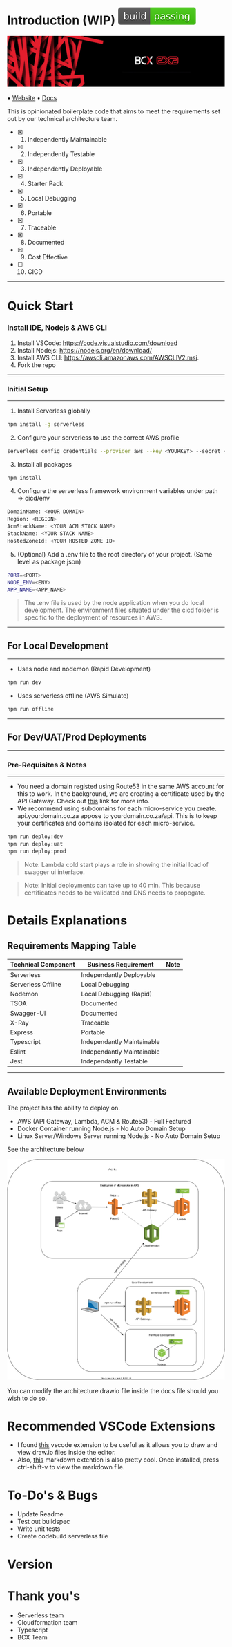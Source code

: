 # Introduction (WIP) ![buildstatus](docs/assets/passing.svg)

![bcxexa](docs/assets/exa_backgrond.jpg)

 • [Website](https://www.bcx.co.za/exa/) • [Docs](docs/architecture/architecture.svg)

This is opinionated boilerplate code that aims to meet the requirements set out by our technical architecture team.

- [x] 1. Independently Maintainable
- [x] 2. Independently Testable
- [x] 3. Independently Deployable
- [x] 4. Starter Pack
- [X] 5. Local Debugging
- [x] 6. Portable
- [x] 7. Traceable
- [x] 8. Documented
- [x] 9. Cost Effective 
- [ ] 10. CICD

---
# Quick Start 


### Install IDE, Nodejs & AWS CLI

1. Install VSCode: https://code.visualstudio.com/download
2. Install Nodejs: https://nodejs.org/en/download/
3. Install AWS CLI: https://awscli.amazonaws.com/AWSCLIV2.msi.
4. Fork the repo

---
### Initial Setup
---
   1. Install Serverless globally
```bash
npm install -g serverless
```
2. Configure your serverless to use the correct AWS profile
```bash
serverless config credentials --provider aws --key <YOURKEY> --secret <YOURSECRET> --profile <PROFILENAME>
```
3. Install all packages
```bash
npm install
```
4. Configure the serverless framework environment variables under path => cicd/env
```bash
DomainName: <YOUR DOMAIN>
Region: <REGION>
AcmStackName: <YOUR ACM STACK NAME>
StackName: <YOUR STACK NAME>
HostedZoneId: <YOUR HOSTED ZONE ID>
```

5. (Optional) Add a .env file to the root directory of your project.  (Same level as package.json)
```bash
PORT=<PORT>
NODE_ENV=<ENV>
APP_NAME=<APP_NAME>
```
> The .env file is used by the node application when you do local development. The environment files situated under the cicd folder is specific to the deployment of resources in AWS.
---  
## For Local Development
---
 - Uses node and nodemon (Rapid Development)
```bash
npm run dev 
```
 - Uses serverless offline (AWS Simulate)
```bash
npm run offline 
```
---
## For Dev/UAT/Prod Deployments
---
### Pre-Requisites & Notes
---
- You need a domain registed using Route53 in the same AWS account for this to work. In the background, we are creating a certificate used by the API Gateway.  Check out [this](https://docs.aws.amazon.com/AWSCloudFormation/latest/UserGuide/aws-resource-certificatemanager-certificate.html)  link for more info.
- We recommend using subdomains for each micro-service you create. api.yourdomain.co.za appose to yourdomain.co.za/api.  This is to keep your certificates and domains isolated for each micro-service.


```bash
npm run deploy:dev
npm run deploy:uat
npm run deploy:prod
```
> Note: Lambda cold start plays a role in showing the initial load of swagger ui interface.  

> Note: Initial deployments can take up to 40 min. This because certificates needs to be validated and DNS needs to propogate.  
# Details Explanations

## Requirements Mapping Table

| Technical Component | Business Requirement       | Note |
| ------------------- | -------------------------- | ---- |
| Serverless          | Independantly Deployable   |
| Serverless Offline  | Local Debugging            |
| Nodemon             | Local Debugging (Rapid)    |
| TSOA                | Documented                 |
| Swagger-UI          | Documented                 |
| X-Ray               | Traceable                  |
| Express             | Portable                   |
| Typescript          | Independantly Maintainable |
| Eslint              | Independantly Maintainable |
| Jest                | Independantly Testable     |

---
## Available Deployment Environments
The project has the ability to deploy on.

- AWS (API Gateway, Lambda, ACM & Route53) - Full Featured
- Docker Container running Node.js - No Auto Domain Setup 
- Linux Server/Windows Server running Node.js - No Auto Domain Setup

See the architecture below

![Architecture](docs/architecture/architecture.svg)

You can modify the architecture.drawio file inside the docs file should you wish to do so.

# Recommended VSCode Extensions

- I found [this](https://marketplace.visualstudio.com/items?itemName=hediet.vscode-drawio) vscode extension to be useful as it allows you to draw and view draw.io files inside the editor.  
- Also, [this](https://marketplace.visualstudio.com/items?itemName=yzhang.markdown-all-in-one) markdown extention is also pretty cool.  Once installed, press ctrl-shift-v to view the markdown file.

# To-Do's & Bugs

- Update Readme
- Test out buildspec
- Write unit tests
- Create codebuild serverless file

# Version

# Thank you's

- Serverless team
- Cloudformation team
- Typescript 
- BCX Team
